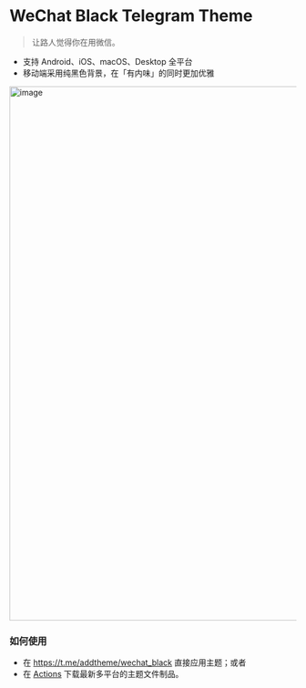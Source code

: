 # WeChat Black Telegram Theme

> 让路人觉得你在用微信。

- 支持 Android、iOS、macOS、Desktop 全平台
- 移动端采用纯黑色背景，在「有内味」的同时更加优雅

<img width="938" alt="image" src="https://user-images.githubusercontent.com/5051300/235417951-7a984143-115c-42fe-8633-e32e3ab0deac.png">

### 如何使用

- 在 https://t.me/addtheme/wechat_black 直接应用主题；或者
- 在 [Actions](https://github.com/rikumi/telegram-theme-wxblack/actions) 下载最新多平台的主题文件制品。
